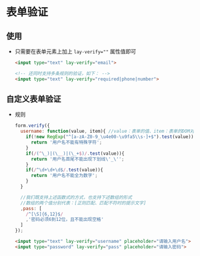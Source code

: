# 表单验证

## 使用

  - 只需要在表单元素上加上 `lay-verify=""` 属性值即可

    ```html
    <input type="text" lay-verify="email">

    <!-- 还同时支持多条规则的验证，如下： -->
    <input type="text" lay-verify="required|phone|number">
    ```

## 自定义表单验证

  - 规则

    ```javascript
    form.verify({
      username: function(value, item){ //value：表单的值、item：表单的DOM对象
        if(!new RegExp("^[a-zA-Z0-9_\u4e00-\u9fa5\\s·]+$").test(value)){
          return '用户名不能有特殊字符';
        }
        if(/(^\_)|(\__)|(\_+$)/.test(value)){
          return '用户名首尾不能出现下划线\'_\'';
        }
        if(/^\d+\d+\d$/.test(value)){
          return '用户名不能全为数字';
        }
      }

      //我们既支持上述函数式的方式，也支持下述数组的形式
      //数组的两个值分别代表：[正则匹配、匹配不符时的提示文字]
      ,pass: [
        /^[\S]{6,12}$/
        ,'密码必须6到12位，且不能出现空格'
      ]
    });
    ```

    ```html
    <input type="text" lay-verify="username" placeholder="请输入用户名">
    <input type="password" lay-verify="pass" placeholder="请输入密码">
    ```
